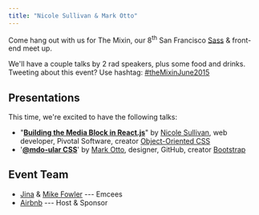 ```yaml
---
title: "Nicole Sullivan & Mark Otto"
---
```


Come hang out with us for The Mixin, our 8<sup>th</sup> San Francisco [Sass][]
& front-end meet up.

[sass]: http://sass-lang.com

We'll have a couple talks by 2 rad speakers, plus some food and drinks.
Tweeting about this event? Use hashtag: [#theMixinJune2015][hashtag]

[hashtag]: https://twitter.com/search?q=#theMixinJune2015

## Presentations
This time, we're excited to have the following talks:

* "**[Building the Media Block in React.js][presentationA]**"
  by [Nicole Sullivan](http://www.stubbornella.org/), web developer, Pivotal
  Software, creator [Object-Oriented
  CSS](https://github.com/stubbornella/oocss)
* '**[@mdo-ular CSS][presentationB]**'
  by [Mark Otto](http://markdotto.com/), designer, GitHub, creator
  [Bootstrap](http://getbootstrap.com/)

[presentationA]: http://www.slideshare.net/stubbornella/building-the-media-block-in-reactjs
[presentationB]: https://speakerdeck.com/mdo/at-mdo-ular-css

## Event Team
* [Jina](http://jina.me/) & [Mike Fowler](http://mikefowler.me/) --- Emcees
* [Airbnb](http://airbnb.com) --- Host & Sponsor
